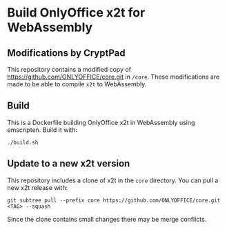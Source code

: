 # Build OnlyOffice x2t for WebAssembly

## Modifications by CryptPad

This repository contains a modified copy of https://github.com/ONLYOFFICE/core.git in `/core`. These modifications are made to be able to compile `x2t` to WebAssembly.

## Build

This is a Dockerfile building OnlyOffice x2t in WebAssembly using emscripten.
Build it with:

``` shell
./build.sh
```

## Update to a new x2t version

This repository includes a clone of x2t in the `core` directory. You can pull a
new x2t release with:

``` shell
git subtree pull --prefix core https://github.com/ONLYOFFICE/core.git <TAG> --squash
```

Since the clone contains small changes there may be merge conflicts.
